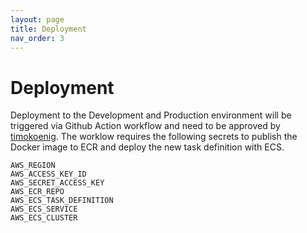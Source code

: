 ```yaml
---
layout: page
title: Deployment
nav_order: 3
---
```


# Deployment

Deployment to the Development and Production environment will be triggered via Github Action workflow and need to be approved by [timokoenig](https://github.com/timokoenig). The worklow requires the following secrets to publish the Docker image to ECR and deploy the new task definition with ECS.

```
AWS_REGION
AWS_ACCESS_KEY_ID
AWS_SECRET_ACCESS_KEY
AWS_ECR_REPO
AWS_ECS_TASK_DEFINITION
AWS_ECS_SERVICE
AWS_ECS_CLUSTER
```

